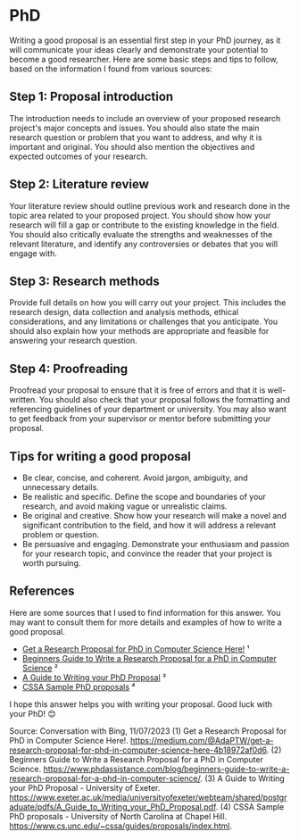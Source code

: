 # PhD

Writing a good proposal is an essential first step in your PhD journey, as it will communicate your ideas clearly and demonstrate your potential to become a good researcher. Here are some basic steps and tips to follow, based on the information I found from various sources:

## Step 1: Proposal introduction
The introduction needs to include an overview of your proposed research project's major concepts and issues. You should also state the main research question or problem that you want to address, and why it is important and original. You should also mention the objectives and expected outcomes of your research.

## Step 2: Literature review
Your literature review should outline previous work and research done in the topic area related to your proposed project. You should show how your research will fill a gap or contribute to the existing knowledge in the field. You should also critically evaluate the strengths and weaknesses of the relevant literature, and identify any controversies or debates that you will engage with.

## Step 3: Research methods
Provide full details on how you will carry out your project. This includes the research design, data collection and analysis methods, ethical considerations, and any limitations or challenges that you anticipate. You should also explain how your methods are appropriate and feasible for answering your research question.

## Step 4: Proofreading
Proofread your proposal to ensure that it is free of errors and that it is well-written. You should also check that your proposal follows the formatting and referencing guidelines of your department or university. You may also want to get feedback from your supervisor or mentor before submitting your proposal.

## Tips for writing a good proposal
- Be clear, concise, and coherent. Avoid jargon, ambiguity, and unnecessary details.
- Be realistic and specific. Define the scope and boundaries of your research, and avoid making vague or unrealistic claims.
- Be original and creative. Show how your research will make a novel and significant contribution to the field, and how it will address a relevant problem or question.
- Be persuasive and engaging. Demonstrate your enthusiasm and passion for your research topic, and convince the reader that your project is worth pursuing.

## References
Here are some sources that I used to find information for this answer. You may want to consult them for more details and examples of how to write a good proposal.

- [Get a Research Proposal for PhD in Computer Science Here!](https://medium.com/@AdaPTW/get-a-research-proposal-for-phd-in-computer-science-here-4b18972af0d6) ¹
- [Beginners Guide to Write a Research Proposal for a PhD in Computer Science](https://www.phdassistance.com/blog/beginners-guide-to-write-a-research-proposal-for-a-phd-in-computer-science/) ²
- [A Guide to Writing your PhD Proposal](https://www.exeter.ac.uk/media/universityofexeter/webteam/shared/postgraduate/pdfs/A_Guide_to_Writing_your_PhD_Proposal.pdf) ³
- [CSSA Sample PhD proposals](https://www.cs.unc.edu/~cssa/guides/proposals/index.html) ⁴

I hope this answer helps you with writing your proposal. Good luck with your PhD! 😊

Source: Conversation with Bing, 11/07/2023
(1) Get a Research Proposal for PhD in Computer Science Here!. https://medium.com/@AdaPTW/get-a-research-proposal-for-phd-in-computer-science-here-4b18972af0d6.
(2) Beginners Guide to Write a Research Proposal for a PhD in Computer Science. https://www.phdassistance.com/blog/beginners-guide-to-write-a-research-proposal-for-a-phd-in-computer-science/.
(3) A Guide to Writing your PhD Proposal - University of Exeter. https://www.exeter.ac.uk/media/universityofexeter/webteam/shared/postgraduate/pdfs/A_Guide_to_Writing_your_PhD_Proposal.pdf.
(4) CSSA Sample PhD proposals - University of North Carolina at Chapel Hill. https://www.cs.unc.edu/~cssa/guides/proposals/index.html.
